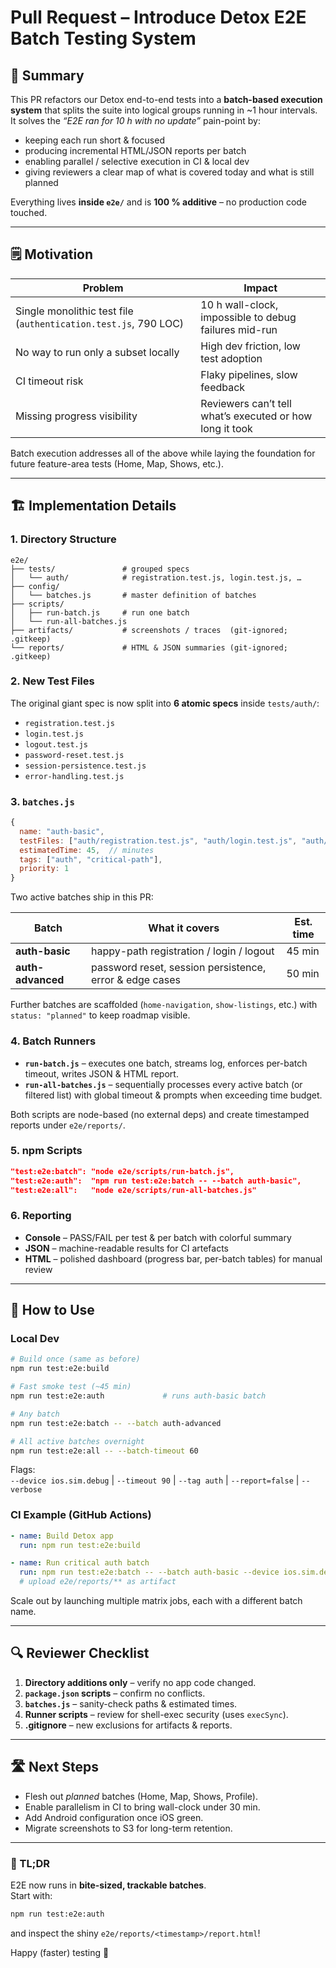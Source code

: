 # Pull Request – Introduce Detox **E2E Batch Testing** System

## 📑  Summary  
This PR refactors our Detox end-to-end tests into a **batch-based execution system** that splits the suite into logical groups running in ~1 hour intervals.  
It solves the _“E2E ran for 10 h with no update”_ pain-point by:

* keeping each run short & focused  
* producing incremental HTML/JSON reports per batch  
* enabling parallel / selective execution in CI & local dev  
* giving reviewers a clear map of what is covered today and what is still planned

Everything lives **inside `e2e/`** and is **100 % additive** – no production code touched.

---

## 🗒️  Motivation

| Problem | Impact |
|---------|--------|
| Single monolithic test file (`authentication.test.js`, 790 LOC) | 10 h wall-clock, impossible to debug failures mid-run |
| No way to run only a subset locally | High dev friction, low test adoption |
| CI timeout risk | Flaky pipelines, slow feedback |
| Missing progress visibility | Reviewers can’t tell what’s executed or how long it took |

Batch execution addresses all of the above while laying the foundation for future feature-area tests (Home, Map, Shows, etc.).

---

## 🏗️  Implementation Details

### 1. Directory Structure

```
e2e/
├── tests/               # grouped specs
│   └── auth/            # registration.test.js, login.test.js, …
├── config/
│   └── batches.js       # master definition of batches
├── scripts/
│   ├── run-batch.js     # run one batch
│   └── run-all-batches.js
├── artifacts/           # screenshots / traces  (git-ignored; .gitkeep)
└── reports/             # HTML & JSON summaries (git-ignored; .gitkeep)
```

### 2. New Test Files  
The original giant spec is now split into **6 atomic specs** inside `tests/auth/`:

* `registration.test.js`
* `login.test.js`
* `logout.test.js`
* `password-reset.test.js`
* `session-persistence.test.js`
* `error-handling.test.js`

### 3. `batches.js`

```js
{
  name: "auth-basic",
  testFiles: ["auth/registration.test.js", "auth/login.test.js", "auth/logout.test.js"],
  estimatedTime: 45,  // minutes
  tags: ["auth", "critical-path"],
  priority: 1
}
```

Two active batches ship in this PR:

| Batch | What it covers | Est. time |
|-------|----------------|-----------|
| **auth-basic**     | happy-path registration / login / logout | 45 min |
| **auth-advanced**  | password reset, session persistence, error & edge cases | 50 min |

Further batches are scaffolded (`home-navigation`, `show-listings`, etc.) with `status: "planned"` to keep roadmap visible.

### 4. Batch Runners

* **`run-batch.js`** – executes one batch, streams log, enforces per-batch timeout, writes JSON & HTML report.
* **`run-all-batches.js`** – sequentially processes every active batch (or filtered list) with global timeout & prompts when exceeding time budget.

Both scripts are node-based (no external deps) and create timestamped reports under `e2e/reports/`.

### 5. npm Scripts

```json
"test:e2e:batch": "node e2e/scripts/run-batch.js",
"test:e2e:auth":  "npm run test:e2e:batch -- --batch auth-basic",
"test:e2e:all":   "node e2e/scripts/run-all-batches.js"
```

### 6. Reporting

* **Console** – PASS/FAIL per test & per batch with colorful summary  
* **JSON** – machine-readable results for CI artefacts  
* **HTML** – polished dashboard (progress bar, per-batch tables) for manual review

---

## 🚀  How to Use

### Local Dev

```bash
# Build once (same as before)
npm run test:e2e:build

# Fast smoke test (~45 min)
npm run test:e2e:auth             # runs auth-basic batch

# Any batch
npm run test:e2e:batch -- --batch auth-advanced

# All active batches overnight
npm run test:e2e:all -- --batch-timeout 60
```

Flags:  
`--device ios.sim.debug`  |  `--timeout 90`  |  `--tag auth`  |  `--report=false`  |  `--verbose`

### CI Example (GitHub Actions)

```yaml
- name: Build Detox app
  run: npm run test:e2e:build

- name: Run critical auth batch
  run: npm run test:e2e:batch -- --batch auth-basic --device ios.sim.debug --timeout 60
  # upload e2e/reports/** as artifact
```

Scale out by launching multiple matrix jobs, each with a different batch name.

---

## 🔍  Reviewer Checklist

1. **Directory additions only** – verify no app code changed.
2. **`package.json` scripts** – confirm no conflicts.
3. **`batches.js`** – sanity-check paths & estimated times.
4. **Runner scripts** – review for shell-exec security (uses `execSync`).
5. **.gitignore** – new exclusions for artifacts & reports.

---

## 🛣️  Next Steps

* Flesh out _planned_ batches (Home, Map, Shows, Profile).  
* Enable parallelism in CI to bring wall-clock under 30 min.  
* Add Android configuration once iOS green.  
* Migrate screenshots to S3 for long-term retention.

---

### 📌  TL;DR

E2E now runs in **bite-sized, trackable batches**.  
Start with:

```bash
npm run test:e2e:auth
```

and inspect the shiny `e2e/reports/<timestamp>/report.html`!  

Happy (faster) testing 🚀
